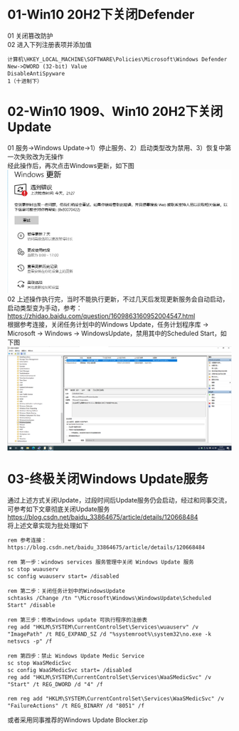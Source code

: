 # 01-Win10 20H2下关闭Defender
01 关闭篡改防护  
02 进入下列注册表项并添加值  
```
计算机\HKEY_LOCAL_MACHINE\SOFTWARE\Policies\Microsoft\Windows Defender
New->DWORD (32-bit) Value
DisableAntiSpyware
1（十进制下）
```

# 02-Win10 1909、Win10 20H2下关闭Update
01 服务->Windows Update->1）停止服务、2）启动类型改为禁用、3）恢复中第一次失败改为无操作  
经此操作后，再次点击Windows更新，如下图  
![image](./pic/01.png)  
02 上述操作执行完，当时不能执行更新，不过几天后发现更新服务会自动启动，启动类型变为手动，参考：https://zhidao.baidu.com/question/1609863160952004547.html  
根据参考连接，关闭任务计划中的Windows Update，任务计划程序库 -> Microsoft -> Windows -> WindowsUpdate，禁用其中的Scheduled Start，如下图  
![image](./pic/02.png)  

# 03-终极关闭Windows Update服务
通过上述方式关闭Update，过段时间后Update服务仍会启动，经过和同事交流，可参考如下文章彻底关闭Update服务  
https://blog.csdn.net/baidu_33864675/article/details/120668484  
将上述文章实现为批处理如下
```
rem 参考连接：https://blog.csdn.net/baidu_33864675/article/details/120668484

rem 第一步：windows services 服务管理中关闭 Windows Update 服务
sc stop wuauserv
sc config wuauserv start= /disabled

rem 第二步：关闭任务计划中的WindowsUpdate
schtasks /Change /tn "\Microsoft\Windows\WindowsUpdate\Scheduled Start" /disable

rem 第三步：修改windows update 可执行程序的注册表
reg add "HKLM\SYSTEM\CurrentControlSet\Services\wuauserv" /v "ImagePath" /t REG_EXPAND_SZ /d "%systemroot%\system32\no.exe -k netsvcs -p" /f

rem 第四步：禁止 Windows Update Medic Service
sc stop WaaSMedicSvc
sc config WaaSMedicSvc start= /disabled
reg add "HKLM\SYSTEM\CurrentControlSet\Services\WaaSMedicSvc" /v "Start" /t REG_DWORD /d "4" /f

rem reg add "HKLM\SYSTEM\CurrentControlSet\Services\WaaSMedicSvc" /v "FailureActions" /t REG_BINARY /d "8051" /f
```

或者采用同事推荐的Windows Update Blocker.zip